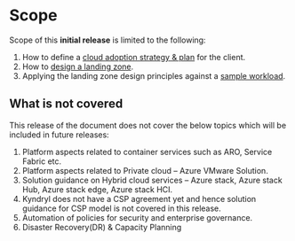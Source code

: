 # Scope

Scope of this **initial release** is limited to the following:
    
1. How to define a [cloud adoption strategy & plan](https://pages.github.kyndryl.net/OCTO/azure/stratplan/stratplanoverview/) for the client.   
2. How to [design a landing zone](https://pages.github.kyndryl.net/OCTO/azure/lzdesign/introduction/). 
3. Applying the landing zone design principles against a [sample workload](https://pages.github.kyndryl.net/OCTO/azure/lzdesignsample1/wldescription/). 

## What is not covered

This release of the document does not cover the below topics which will be included in future releases:  
1. Platform aspects related to container services such as ARO, Service Fabric etc.
2. Platform aspects related to Private cloud – Azure VMware Solution.  
3. Solution guidance on Hybrid cloud services – Azure stack, Azure stack Hub, Azure stack edge, Azure stack HCI.    
4. Kyndryl does not have a CSP agreement yet and hence solution guidance for CSP model is not covered in this release.  
5. Automation of policies for security and enterprise governance. 
6. Disaster Recovery(DR) & Capacity Planning



